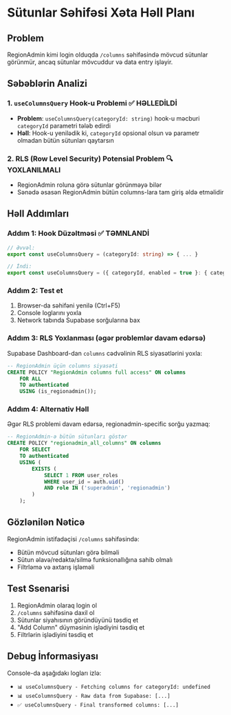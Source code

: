 # Sütunlar Səhifəsi Xəta Həll Planı

## Problem
RegionAdmin kimi login olduqda `/columns` səhifəsində mövcud sütunlar görünmür, ancaq sütunlar mövcuddur və data entry işləyir.

## Səbəblərin Analizi

### 1. `useColumnsQuery` Hook-u Problemi ✅ HƏLLEDİLDİ
- **Problem**: `useColumnsQuery(categoryId: string)` hook-u məcburi `categoryId` parametri tələb edirdi
- **Həll**: Hook-u yenilədik ki, `categoryId` opsional olsun və parametr olmadan bütün sütunları qaytarsın

### 2. RLS (Row Level Security) Potensial Problem 🔍 YOXLANILMALI
- RegionAdmin roluna görə sütunlar görünməyə bilər
- Sənədə əsasən RegionAdmin bütün columns-lara tam giriş əldə etməlidir

## Həll Addımları

### Addım 1: Hook Düzəltməsi ✅ TƏMNLANDİ
```typescript
// Əvvəl:
export const useColumnsQuery = (categoryId: string) => { ... }

// İndi:
export const useColumnsQuery = ({ categoryId, enabled = true }: { categoryId?: string; enabled?: boolean } = {}) => { ... }
```

### Addım 2: Test et
1. Browser-da səhifəni yenilə (Ctrl+F5)
2. Console loglarını yoxla
3. Network tabında Supabase sorğularına bax

### Addım 3: RLS Yoxlanması (əgər problemlər davam edərsə)
Supabase Dashboard-dan `columns` cədvəlinin RLS siyasətlərini yoxla:

```sql
-- RegionAdmin üçün columns siyasəti
CREATE POLICY "RegionAdmin columns full access" ON columns 
    FOR ALL 
    TO authenticated 
    USING (is_regionadmin());
```

### Addım 4: Alternativ Həll
Əgər RLS problemi davam edərsə, regionadmin-specific sorğu yazmaq:

```sql
-- RegionAdmin-ə bütün sütunları göstər
CREATE POLICY "regionadmin_all_columns" ON columns 
    FOR SELECT 
    TO authenticated 
    USING (
        EXISTS (
            SELECT 1 FROM user_roles 
            WHERE user_id = auth.uid() 
            AND role IN ('superadmin', 'regionadmin')
        )
    );
```

## Gözlənilən Nəticə
RegionAdmin istifadəçisi `/columns` səhifəsində:
- Bütün mövcud sütunları görə bilməli
- Sütun əlavə/redaktə/silmə funksionallığına sahib olmalı
- Filtrləmə və axtarış işləməli

## Test Ssenarisi
1. RegionAdmin olaraq login ol
2. `/columns` səhifəsinə daxil ol  
3. Sütunlar siyahısının göründüyünü təsdiq et
4. "Add Column" düyməsinin işlədiyini təsdiq et
5. Filtrlərin işlədiyini təsdiq et

## Debug İnformasiyası
Console-da aşağıdakı logları izlə:
- `📊 useColumnsQuery - Fetching columns for categoryId: undefined`
- `📊 useColumnsQuery - Raw data from Supabase: [...]`
- `✅ useColumnsQuery - Final transformed columns: [...]`
